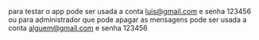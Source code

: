 para testar o app pode ser usada a conta luis@gmail.com e senha 123456 ou para administrador que pode apagar as mensagens pode ser usada a conta alguem@gmail.com e senha 123456
